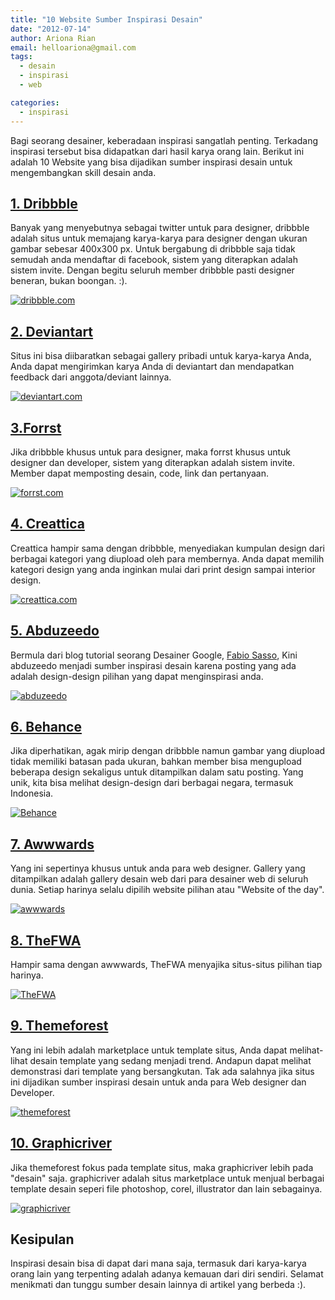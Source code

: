 ```yaml
---
title: "10 Website Sumber Inspirasi Desain"
date: "2012-07-14"
author: Ariona Rian
email: helloariona@gmail.com
tags: 
  - desain
  - inspirasi
  - web

categories: 
  - inspirasi
---
```


Bagi seorang desainer, keberadaan inspirasi sangatlah penting. Terkadang inspirasi tersebut bisa didapatkan dari hasil karya orang lain. Berikut ini adalah 10 Website yang bisa dijadikan sumber inspirasi desain untuk mengembangkan skill desain anda.

## [1\. Dribbble](http://dribbble.com/)

Banyak yang menyebutnya sebagai twitter untuk para designer, dribbble adalah situs untuk memajang karya-karya para designer dengan ukuran gambar sebesar 400x300 px. Untuk bergabung di dribbble saja tidak semudah anda mendaftar di facebook, sistem yang diterapkan adalah sistem invite. Dengan begitu seluruh member dribbble pasti designer beneran, bukan boongan. :).

[![dribbble.com](/assets/img/dribbble.jpg "dribbble.com")](https://lh4.googleusercontent.com/-Ld6Yc5uCggQ/UABS6NAnCvI/AAAAAAAAA88/5-mpG9gauw0/s2048/dribbble.jpg)

## [2\. Deviantart](http://www.deviantart.com/)

Situs ini bisa diibaratkan sebagai gallery pribadi untuk karya-karya Anda, Anda dapat mengirimkan karya Anda di deviantart dan mendapatkan feedback dari anggota/deviant lainnya.

[![deviantart.com](/assets/img/deviantart.jpg "deviantart.com")](https://lh6.googleusercontent.com/-GMP-2PQPDXg/UABUwuWrd4I/AAAAAAAAA9Q/8_mfuHOjXYA/s2048/deviantart.jpg)

## [3.Forrst](http://forrst.com/ "forrst.com")

Jika dribbble khusus untuk para designer, maka forrst khusus untuk designer dan developer, sistem yang diterapkan adalah sistem invite. Member dapat memposting desain, code, link dan pertanyaan.

[![forrst.com](/assets/img/forrst.jpg "forrst.com")](https://lh4.googleusercontent.com/-zZW1NSFhbC0/UABVoD3jTpI/AAAAAAAAA9k/Kuv83NeLKYY/s2048/forrst.jpg)

## [4\. Creattica](http://creattica.com/ "creattica.com")

Creattica hampir sama dengan dribbble, menyediakan kumpulan design dari berbagai kategori yang diupload oleh para membernya. Anda dapat memilih kategori design yang anda inginkan mulai dari print design sampai interior design.

[![creattica.com](/assets/img/creattica.jpg "creattica.com")](https://lh5.googleusercontent.com/-bKJW0UTZ7W8/UABWdUgPjBI/AAAAAAAAA94/49CNZ1mSgEk/s2048/creattica.jpg)

## [5\. Abduzeedo](http://abduzeedo.com/ "abduzeedo")

Bermula dari blog tutorial seorang Desainer Google, [Fabio Sasso](http://fabiosasso.com/), Kini abduzeedo menjadi sumber inspirasi desain karena posting yang ada adalah design-design pilihan yang dapat menginspirasi anda.

[![abduzeedo](/assets/img/abduzeedo.jpg "abduzeedo")](https://lh5.googleusercontent.com/-h7xCLkQv7WY/UABXYy0JmDI/AAAAAAAAA-M/si2IoXwmMFM/s2048/abduzeedo.jpg)

## [6\. Behance](http://www.behance.net/ "behance")

Jika diperhatikan, agak mirip dengan dribbble namun gambar yang diupload tidak memiliki batasan pada ukuran, bahkan member bisa mengupload beberapa design sekaligus untuk ditampilkan dalam satu posting. Yang unik, kita bisa melihat design-design dari berbagai negara, termasuk Indonesia.

[![Behance](/assets/img/behance.jpg "Behance")](https://lh5.googleusercontent.com/-6xQDuWLQZu0/UABXoSZXFkI/AAAAAAAAA-g/T_mi7BnK_XA/s2048/behance.jpg)

## [7\. Awwwards](http://www.awwwards.com/ "awwwards")

Yang ini sepertinya khusus untuk anda para web designer. Gallery yang ditampilkan adalah gallery desain web dari para desainer web di seluruh dunia. Setiap harinya selalu dipilih website pilihan atau "Website of the day".

[![awwwards](/assets/img/awwwards.jpg "awwwards")](https://lh4.googleusercontent.com/-GzoEtEF-_sA/UABX63MQ1tI/AAAAAAAAA-0/6Ig9UZ0-0l0/s2048/awwwards.jpg)

## [8\. TheFWA](http://www.thefwa.com/ "TheFWA")

Hampir sama dengan awwwards, TheFWA menyajika situs-situs pilihan tiap harinya.

[![TheFWA](/assets/img/fwa.jpg "TheFWA")](https://lh4.googleusercontent.com/-0x5UivGx4fE/UABYPvsJUiI/AAAAAAAAA_I/G6xtJ5Ou2-4/s2048/fwa.jpg)

## [9\. Themeforest](http://themeforest.net/ "themeforest")

Yang ini lebih adalah marketplace untuk template situs, Anda dapat melihat-lihat desain template yang sedang menjadi trend. Andapun dapat melihat demonstrasi dari template yang bersangkutan. Tak ada salahnya jika situs ini dijadikan sumber inspirasi desain untuk anda para Web designer dan Developer.

[![themeforest](/assets/img/themeforest.jpg "themeforest")](https://lh4.googleusercontent.com/-Yqecb4nq6wE/UABZCz8wZbI/AAAAAAAAA_c/uhM-KuGoPRU/s2048/themeforest.jpg)

## [10\. Graphicriver](http://graphicriver.net/ "graphicriver")

Jika themeforest fokus pada template situs, maka graphicriver lebih pada "desain" saja. graphicriver adalah situs marketplace untuk menjual berbagai template desain seperi file photoshop, corel, illustrator dan lain sebagainya.

[![graphicriver](/assets/img/graphicriver.jpg "graphicriver")](https://lh6.googleusercontent.com/-vFohTRJ9Wsc/UABaH7bWRMI/AAAAAAAAA_w/6L6pVRMClfA/s2048/graphicriver.jpg)

## Kesipulan

Inspirasi desain bisa di dapat dari mana saja, termasuk dari karya-karya orang lain yang terpenting adalah adanya kemauan dari diri sendiri. Selamat menikmati dan tunggu sumber desain lainnya di artikel yang berbeda :).
